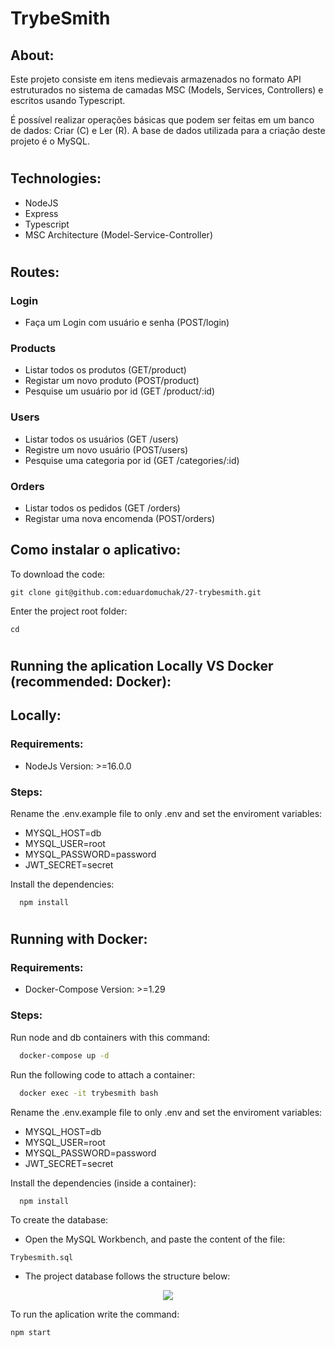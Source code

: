 # TrybeSmith

## About:

Este projeto consiste em itens medievais armazenados no formato API estruturados no sistema de camadas MSC (Models, Services, Controllers) e escritos usando Typescript.

É possível realizar operações básicas que podem ser feitas em um banco de dados: Criar (C) e Ler (R). A base de dados utilizada para a criação deste projeto é o MySQL.

#

## Technologies:

- NodeJS
- Express
- Typescript
- MSC Architecture (Model-Service-Controller)

#


#
## Routes:

### Login
- Faça um Login com usuário e senha (POST/login)

### Products
- Listar todos os produtos (GET/product)
- Registar um novo produto (POST/product)
- Pesquise um usuário por id (GET /product/:id)

### Users
- Listar todos os usuários (GET /users)
- Registre um novo usuário (POST/users)
- Pesquise uma categoria por id (GET /categories/:id)

### Orders

- Listar todos os pedidos (GET /orders)
- Registar uma nova encomenda (POST/orders)

## Como instalar o aplicativo:

To download the code:

```
git clone git@github.com:eduardomuchak/27-trybesmith.git
```

Enter the project root folder:

```
cd 
```

#

## Running the aplication Locally VS Docker (recommended: Docker):

## Locally:

### Requirements:

- NodeJs Version: >=16.0.0

### Steps:

Rename the .env.example file to only .env and set the enviroment variables:

- MYSQL_HOST=db
- MYSQL_USER=root
- MYSQL_PASSWORD=password
- JWT_SECRET=secret

Install the dependencies:

```
  npm install
```

#

## Running with Docker:

### Requirements:

- Docker-Compose Version: >=1.29

### Steps:

Run node and db containers with this command:

```bash
  docker-compose up -d
```

Run the following code to attach a container:

```bash
  docker exec -it trybesmith bash
```

Rename the .env.example file to only .env and set the enviroment variables:

- MYSQL_HOST=db
- MYSQL_USER=root
- MYSQL_PASSWORD=password
- JWT_SECRET=secret

Install the dependencies (inside a container):

```
  npm install
```

To create the database:

- Open the MySQL Workbench, and paste the content of the file:

```bash
Trybesmith.sql
```

- The project database follows the structure below:

<p align="center">
  <img 
    src="./images/diagram-der.png"
  >
</p>

To run the aplication write the command:

```bash
npm start
```
